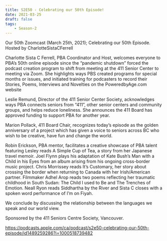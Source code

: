 ```yaml
---
title: S2E50 - Celebrating our 50th Episode!
date: 2021-03-25
draft: false
tags:
    - Season-2
---
```


Our 50th Zoomcast (March 25th, 2021); Celebrating our 50th Episode. Hosted by CharlotteSistaCFerrell

Charlotte Sista C Ferrell, PBA Coordinator and Host, welcomes  everyone to PBA’s 50th online episode since the “pandemic shutdown”  forced the podcast creation program to shift from meeting at the 411  Senior Center to meeting via Zoom. She highlights ways PBS created  programs for special months or issues, and initiated training for  podcasters to record their Stories, Poems, Interviews and Novelties on the PoweredbyAge.com website

Leslie Remund, Director of the 411 Senior Center Society, acknowledges ways PBA connects seniors from “411”, other senior centers  and community groups, and helps reduce loneliness. She announces the 411 Board has approved funding to support PBA for another year.

Marion Pollack, 411 Board Chair, recognizes today’s episode as the  golden anniversary of a project which has given a voice to seniors  across BC who wish to be creative, have fun and change the world.

Robin Erickson, PBA mentor, facilitates a creative showcase of PBA talent featuring Lesley  reads A Simple Cup of Tea, a story from her Japanese travel memoir. Joel Flynn plays his adaptation of Kate Bush’s Man with a Child in his Eyes from an album arising from his ongoing cross-border music project. Chris Morrissey reads It’s Customary, her story about crossing the border when returning to Canada with her Irish/American partner. Filmmaker Adhel Arop reads two poems reflecting her traumatic childhood in South Sudan: The Child I used to Be and The Trenches of Emotion. Neall Ryon reads Siddhartha by the River and Sista C closes with a spoken word performance of I’m on Fiyah.

We conclude by discussing the relationship between the languages we speak and our world view.

Sponsored by the 411 Seniors Centre Society, Vancouver.

https://podcasts.apple.com/ca/podcast/s2e50-celebrating-our-50th-episode/id1489259286?i=1000518739482